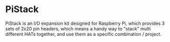 # PiStack
PiStack is an I/O expansion kit designed for Raspberry Pi, which provides 3 sets of 2x20 pin headers, which means a handy way to "stack" multi different HATs together, and use them as a specific combination / project.
